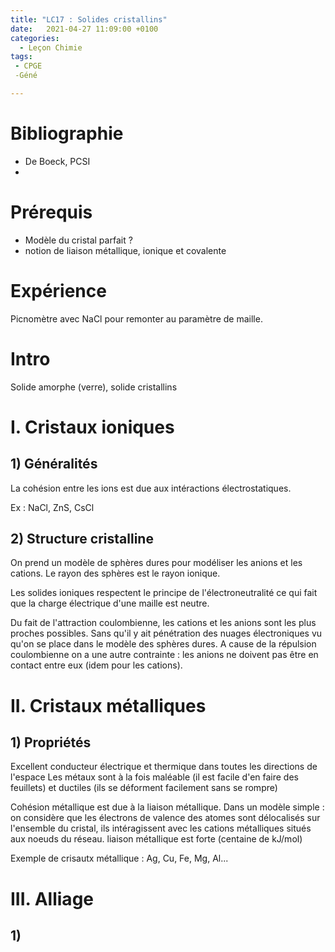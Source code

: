 ```yaml
---
title: "LC17 : Solides cristallins"
date:   2021-04-27 11:09:00 +0100
categories:
  - Leçon Chimie
tags:
 - CPGE
 -Géné

---
```

# Bibliographie
* De Boeck, PCSI
* 

# Prérequis
* Modèle du cristal parfait ?
* notion de liaison métallique, ionique et covalente
# Expérience

Picnomètre avec NaCl pour remonter au paramètre de maille.

# Intro
Solide amorphe (verre), solide cristallins

# I. Cristaux ioniques
## 1) Généralités
La cohésion entre les ions est due aux intéractions électrostatiques. 

Ex : NaCl, ZnS, CsCl

## 2) Structure cristalline
On prend un modèle de sphères dures pour modéliser les anions et les cations. Le rayon des sphères est le rayon ionique.

Les solides ioniques respectent le principe de l'électroneutralité ce qui fait que la charge électrique d'une maille est neutre.

Du fait de l'attraction coulombienne, les cations et les anions sont les plus proches possibles. Sans qu'il y ait pénétration des nuages électroniques vu qu'on se place dans le modèle des sphères dures. A cause de la répulsion coulombienne on a une autre contrainte : les anions ne doivent pas être en contact entre eux (idem pour les cations). 



# II. Cristaux métalliques
## 1) Propriétés
Excellent conducteur électrique et thermique dans toutes les directions de l'espace
Les métaux sont à la fois maléable (il est facile d'en faire des feuillets) et ductiles (ils se déforment facilement sans se rompre)

Cohésion métallique est due à la liaison métallique. Dans un modèle simple : on considère que les électrons de valence des atomes sont délocalisés sur l'ensemble du cristal, ils intéragissent avec les cations métalliques situés aux noeuds du réseau.
liaison métallique est forte (centaine de kJ/mol)

Exemple de crisautx métallique : Ag, Cu, Fe, Mg, Al...

# III. Alliage
## 1)




